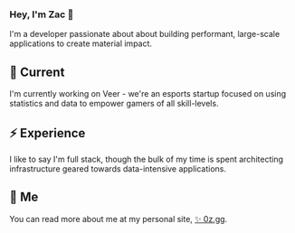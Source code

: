 ### Hey, I'm Zac 👋

I'm a developer passionate about about building performant, large-scale applications to create material impact.

## 🔭 Current

I'm currently working on Veer - we're an esports startup focused on using statistics and data to empower gamers of all skill-levels.

## ⚡️ Experience

I like to say I'm full stack, though the bulk of my time is spent architecting infrastructure geared towards data-intensive applications.

## 🔎 Me

You can read more about me at my personal site, [✨ 0z.gg](https://0z.gg).

